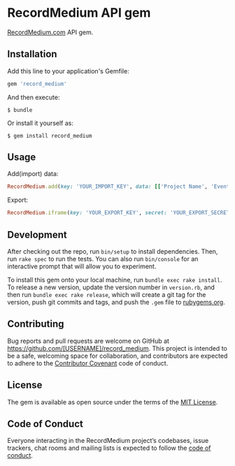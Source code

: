 # RecordMedium API gem

[RecordMedium.com](https://recordmedium.com) API gem.


## Installation

Add this line to your application's Gemfile:

```ruby
gem 'record_medium'
```

And then execute:

    $ bundle

Or install it yourself as:

    $ gem install record_medium

## Usage

Add(import) data:

```ruby
RecordMedium.add(key: 'YOUR_IMPORT_KEY', data: [['Project Name', 'Event Name', event_value [, created_at]], ...])
```

Export:

```ruby
RecordMedium.iframe(key: 'YOUR_EXPORT_KEY', secret: 'YOUR_EXPORT_SECRET')
```

## Development

After checking out the repo, run `bin/setup` to install dependencies. Then, run `rake spec` to run the tests. You can also run `bin/console` for an interactive prompt that will allow you to experiment.

To install this gem onto your local machine, run `bundle exec rake install`. To release a new version, update the version number in `version.rb`, and then run `bundle exec rake release`, which will create a git tag for the version, push git commits and tags, and push the `.gem` file to [rubygems.org](https://rubygems.org).

## Contributing

Bug reports and pull requests are welcome on GitHub at https://github.com/[USERNAME]/record_medium. This project is intended to be a safe, welcoming space for collaboration, and contributors are expected to adhere to the [Contributor Covenant](http://contributor-covenant.org) code of conduct.

## License

The gem is available as open source under the terms of the [MIT License](https://opensource.org/licenses/MIT).

## Code of Conduct

Everyone interacting in the RecordMedium project’s codebases, issue trackers, chat rooms and mailing lists is expected to follow the [code of conduct](https://github.com/[USERNAME]/record_medium/blob/master/CODE_OF_CONDUCT.md).
